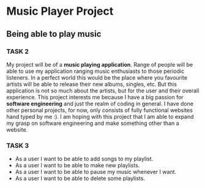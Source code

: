 # Music Player Project
## Being able to play music



### **TASK 2**

My project will be of a **music playing application**. Range of people will be able to use my application ranging 
music enthusiasts to those periodic listeners. In a perfect world this would be the place where you favourite 
artists will be able to release their new albums, singles, etc. But this application is not so much about the 
artists, but for the user and their overall experience. This project interests me because I have a big
passion for **software engineering** and just the realm of coding in general. I have done other personal projects, 
for now, only consists of fully functional websites hand typed by me :). I am hoping with this project that I am
able to expand my grasp on software engineering and make something other than a website.

### **TASK 3**
* As a user I want to be able to add songs to my playlist.
* As a user I want to be able to make new playlists.
* As a user I want to be able to pause my music whenever I want.
* As a user I want to be able to delete some playlists.

